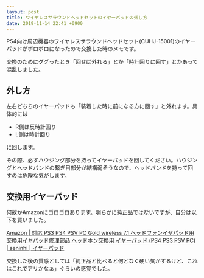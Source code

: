 ```yaml
---
layout: post
title: ワイヤレスサラウンドヘッドセットのイヤーパッドの外し方
date: 2019-11-14 22:41 +0900
---
```

PS4向け周辺機器のワイヤレスサラウンドヘッドセット(CUHJ-15001)のイヤーパッドがボロボロになったので交換した時のメモです。

交換のためにググったとき「回せば外れる」とか「時計回りに回す」とかあって混乱しました。

外し方
------------------------
左右どちらのイヤーパッドも「装着した時に前になる方に回す」と外れます。具体的には

- R側は反時計回り
- L側は時計回り

に回します。

その際、必ずハウジング部分を持ってイヤーパッドを回してください。ハウジングとヘッドバンドの繋ぎ目部分が結構弱そうなので、ヘッドバンドを持って回すのは危険な気がします。


交換用イヤーパッド
------------------------
何故かAmazonにゴロゴロあります。明らかに純正品ではないですが、自分は以下を買いました。

[Amazon \| 対応 PS3 PS4 PSV PC Gold wireless 7.1 ヘッドフォンイヤパッド用交換用イヤパッド修理部品 ヘッドホン交換用 イヤーパッド (PS4 PS3 PSV PC) \| seninhi \| イヤーパッド](https://www.amazon.co.jp/gp/product/B07M9PJCVF/)

交換した後の質感としては「純正品と比べると何となく硬い気がするけど、これはこれでアリかなぁ」ぐらいの感覚でした。
